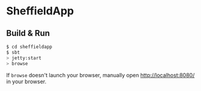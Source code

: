 # SheffieldApp #

## Build & Run ##

```sh
$ cd sheffieldapp
$ sbt
> jetty:start
> browse
```

If `browse` doesn't launch your browser, manually open [http://localhost:8080/](http://localhost:8080/) in your browser.
